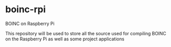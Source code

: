 boinc-rpi
=========

BOINC on Raspberry Pi

This repository will be used to store all the source used for compiling BOINC on the Raspberry Pi as well as some project applications
